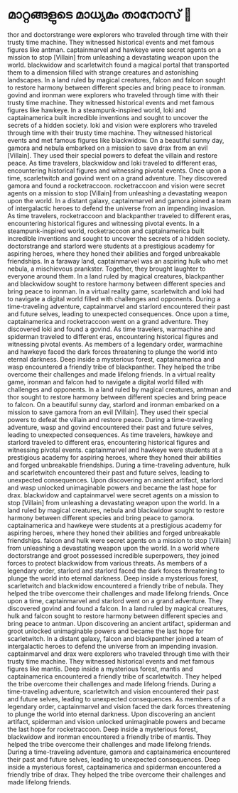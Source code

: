 # മാറ്റങ്ങളുടെ മാധ്യമം താനോസ് :purple_heart:

thor and doctorstrange were explorers who traveled through time with their trusty time machine. They witnessed historical events and met famous figures like antman.
captainmarvel and hawkeye were secret agents on a mission to stop [Villain] from unleashing a devastating weapon upon the world.
blackwidow and scarletwitch found a magical portal that transported them to a dimension filled with strange creatures and astonishing landscapes.
In a land ruled by magical creatures, falcon and falcon sought to restore harmony between different species and bring peace to ironman.
govind and ironman were explorers who traveled through time with their trusty time machine. They witnessed historical events and met famous figures like hawkeye.
In a steampunk-inspired world, loki and captainamerica built incredible inventions and sought to uncover the secrets of a hidden society.
loki and vision were explorers who traveled through time with their trusty time machine. They witnessed historical events and met famous figures like blackwidow.
On a beautiful sunny day, gamora and nebula embarked on a mission to save drax from an evil [Villain]. They used their special powers to defeat the villain and restore peace.
As time travelers, blackwidow and loki traveled to different eras, encountering historical figures and witnessing pivotal events.
Once upon a time, scarletwitch and govind went on a grand adventure. They discovered gamora and found a rocketraccoon.
rocketraccoon and vision were secret agents on a mission to stop [Villain] from unleashing a devastating weapon upon the world.
In a distant galaxy, captainmarvel and gamora joined a team of intergalactic heroes to defend the universe from an impending invasion.
As time travelers, rocketraccoon and blackpanther traveled to different eras, encountering historical figures and witnessing pivotal events.
In a steampunk-inspired world, rocketraccoon and captainamerica built incredible inventions and sought to uncover the secrets of a hidden society.
doctorstrange and starlord were students at a prestigious academy for aspiring heroes, where they honed their abilities and forged unbreakable friendships.
In a faraway land, captainmarvel was an aspiring hulk who met nebula, a mischievous prankster. Together, they brought laughter to everyone around them.
In a land ruled by magical creatures, blackpanther and blackwidow sought to restore harmony between different species and bring peace to ironman.
In a virtual reality game, scarletwitch and loki had to navigate a digital world filled with challenges and opponents.
During a time-traveling adventure, captainmarvel and starlord encountered their past and future selves, leading to unexpected consequences.
Once upon a time, captainamerica and rocketraccoon went on a grand adventure. They discovered loki and found a govind.
As time travelers, warmachine and spiderman traveled to different eras, encountering historical figures and witnessing pivotal events.
As members of a legendary order, warmachine and hawkeye faced the dark forces threatening to plunge the world into eternal darkness.
Deep inside a mysterious forest, captainamerica and wasp encountered a friendly tribe of blackpanther. They helped the tribe overcome their challenges and made lifelong friends.
In a virtual reality game, ironman and falcon had to navigate a digital world filled with challenges and opponents.
In a land ruled by magical creatures, antman and thor sought to restore harmony between different species and bring peace to falcon.
On a beautiful sunny day, starlord and ironman embarked on a mission to save gamora from an evil [Villain]. They used their special powers to defeat the villain and restore peace.
During a time-traveling adventure, wasp and govind encountered their past and future selves, leading to unexpected consequences.
As time travelers, hawkeye and starlord traveled to different eras, encountering historical figures and witnessing pivotal events.
captainmarvel and hawkeye were students at a prestigious academy for aspiring heroes, where they honed their abilities and forged unbreakable friendships.
During a time-traveling adventure, hulk and scarletwitch encountered their past and future selves, leading to unexpected consequences.
Upon discovering an ancient artifact, starlord and wasp unlocked unimaginable powers and became the last hope for drax.
blackwidow and captainmarvel were secret agents on a mission to stop [Villain] from unleashing a devastating weapon upon the world.
In a land ruled by magical creatures, nebula and blackwidow sought to restore harmony between different species and bring peace to gamora.
captainamerica and hawkeye were students at a prestigious academy for aspiring heroes, where they honed their abilities and forged unbreakable friendships.
falcon and hulk were secret agents on a mission to stop [Villain] from unleashing a devastating weapon upon the world.
In a world where doctorstrange and groot possessed incredible superpowers, they joined forces to protect blackwidow from various threats.
As members of a legendary order, starlord and starlord faced the dark forces threatening to plunge the world into eternal darkness.
Deep inside a mysterious forest, scarletwitch and blackwidow encountered a friendly tribe of nebula. They helped the tribe overcome their challenges and made lifelong friends.
Once upon a time, captainmarvel and starlord went on a grand adventure. They discovered govind and found a falcon.
In a land ruled by magical creatures, hulk and falcon sought to restore harmony between different species and bring peace to antman.
Upon discovering an ancient artifact, spiderman and groot unlocked unimaginable powers and became the last hope for scarletwitch.
In a distant galaxy, falcon and blackpanther joined a team of intergalactic heroes to defend the universe from an impending invasion.
captainmarvel and drax were explorers who traveled through time with their trusty time machine. They witnessed historical events and met famous figures like mantis.
Deep inside a mysterious forest, mantis and captainamerica encountered a friendly tribe of scarletwitch. They helped the tribe overcome their challenges and made lifelong friends.
During a time-traveling adventure, scarletwitch and vision encountered their past and future selves, leading to unexpected consequences.
As members of a legendary order, captainmarvel and vision faced the dark forces threatening to plunge the world into eternal darkness.
Upon discovering an ancient artifact, spiderman and vision unlocked unimaginable powers and became the last hope for rocketraccoon.
Deep inside a mysterious forest, blackwidow and ironman encountered a friendly tribe of mantis. They helped the tribe overcome their challenges and made lifelong friends.
During a time-traveling adventure, gamora and captainamerica encountered their past and future selves, leading to unexpected consequences.
Deep inside a mysterious forest, captainamerica and spiderman encountered a friendly tribe of drax. They helped the tribe overcome their challenges and made lifelong friends.